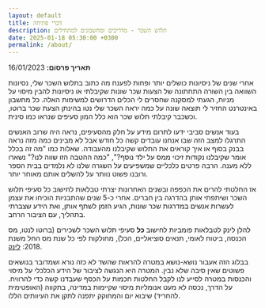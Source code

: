 ```yaml
---
layout: default
title: דברי פתיחה
description: תלוש השכר - מדריכים ומחשבונים למתחילים
date: 2025-01-18 05:30:00 +0300
permalink: /about/
---
```


**תאריך פרסום:** 16/01/2023


אחרי שנים של ניסיונות כושלים יותר ופחות לפענח מה כתוב בתלוש השכר שלי, נסיונות השוואה בין השורה התחתונה של הצעות שכר שונות שקיבלתי או ניסיונות להבין מיסוי על מניות, הגעתי למסקנה שחסרים לי הכלים הדרושים למשימות האלה. כל מחשבון באינטרנט החזיר לי תוצאה שונה על כמה יראה השכר שלי נטו בהינתן הצעת שכר ברוטו, וכשכבר קיבלתי תלוש שכר הוא כלל המון סעיפים שנראו כמו סינית.


בעוד אנשים סביבי ידעו לתרום מידע על חלק מהסעיפים, נראה היה שרוב האנשים התרגלו למצב הזה שבו אנחנו עובדים קשה כל חודש אבל לא מבינים כמה מזה נראה בבנק בסוף או איך קוראים את התלוש שקיבלנו מהעבודה. שאלות כמו "מה זה בכלל אומר שקיבלנו נקודות זיכוי ממס על ילד נוסף?", "כמה ההטבה הזו שווה לנו?" נשארו ללא מענה. הרבה פרטים כלכליים שמשפיעים על השגרה שלנו לא נלמדים בבית הספר ורובנו פשוט נוותר על להשלים אותם מאוחר יותר.


אז החלטתי להרים את הכפפה ובשנים האחרונות יצרתי טבלאות לחישוב כל סעיפי תלוש השכר ושיתפתי אותן בהדרגה בין חברים. אחרי כ-5 שנים שהתבניות הוכיחו את עצמן לעשרות אנשים במדרגות שכר שונות, הגיע הזמן לשתף אותן, ואת הידע שצברתי בתהליך, עם הציבור הרחב.


להלן לינק לטבלאות פומביות לחישוב **כל** סעיפי תלוש השכר לשכירים (ברוטו לנטו, מס הכנסה, ביטוח לאומי, תנאים סוציאליים, הכל), מחולקות לפי כל שנת מס החל משנת 2018: [לינק](https://drive.google.com/drive/folders/1JZmJg2pkD97mQ_fJOBcbuyMOiO_fFsCr?usp=sharing).


בבלוג הזה אעבור נושא-נושא במטרה להראות שהשד לא כזה נורא ושמדובר בנושאים פשוטים שאין סיבה שלא נבין. המטרה היא הנגשה לציבור של הידע הכלכלי על מיסוי והכנסות במטרה לסייע לנו לקבל החלטות חכמות על הכסף שעבדנו קשה כדי להרוויח. על הדרך, נכסה לא מעט אנומליות מיסוי שקיימות במדינה, בתקווה (האופטימית להחריד) שיבוא יום והמחוקק יתפנה לתקן את העיוותים הללו.


